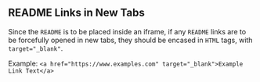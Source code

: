 ## README Links in New Tabs

Since the `README` is to be placed inside an iframe, if any `README` links are to be forcefully opened in new tabs, they should be encased in `HTML` tags, with `target="_blank"`.

Example:
`<a href="https://www.examples.com" target="_blank">Example Link Text</a>`
